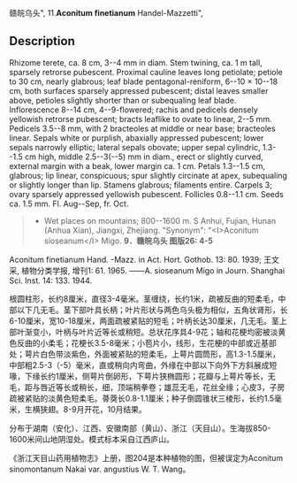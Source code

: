 赣皖乌头",
11.**Aconitum finetianum** Handel-Mazzetti",

## Description
Rhizome terete, ca. 8 cm, 3--4 mm in diam. Stem twining, ca. 1 m tall, sparsely retrorse pubescent. Proximal cauline leaves long petiolate; petiole to 30 cm, nearly glabrous; leaf blade pentagonal-reniform, 6--10 × 10--18 cm, both surfaces sparsely appressed pubescent; distal leaves smaller above, petioles slightly shorter than or subequaling leaf blade. Inflorescence 8--14 cm, 4--9-flowered; rachis and pedicels densely yellowish retrorse pubescent; bracts leaflike to ovate to linear, 2--5 mm. Pedicels 3.5--8 mm, with 2 bracteoles at middle or near base; bracteoles linear. Sepals white or purplish, abaxially appressed pubescent; lower sepals narrowly elliptic; lateral sepals obovate; upper sepal cylindric, 1.3--1.5 cm high, middle 2.5--3(--5) mm in diam., erect or slightly curved, external margin with a beak, lower margin ca. 1 cm. Petals 1.3--1.5 cm, glabrous; lip linear, conspicuous; spur slightly circinate at apex, subequaling or slightly longer than lip. Stamens glabrous; filaments entire. Carpels 3; ovary sparsely appressed yellowish pubescent. Follicles 0.8--1.1 cm. Seeds ca. 1.5 mm. Fl. Aug--Sep, fr. Oct.

> * Wet places on mountains; 800--1600 m. S Anhui, Fujian, Hunan (Anhua Xian), Jiangxi, Zhejiang.
  "Synonym": "&lt;I&gt;Aconitum sioseanum&lt;/I&gt; Migo.
**9．赣皖乌头 图版26: 4-5**

Aconitum finetianum Hand. -Mazz. in Act. Hort. Gothob. 13: 80. 1939; 王文采, 植物分类学报, 增刊1: 61. 1965. ——A. sioseanum Migo in Journ. Shanghai Sci. Inst. 14: 133. 1944.

根圆柱形，长约8厘米，直径3-4毫米。茎缠绕，长约1米，疏被反曲的短柔毛，中部以下几无毛。茎下部叶具长柄；叶片形状与两色乌头极为相似，五角状肾形，长6-10厘米，宽10-18厘米，两面疏被紧贴的短毛；叶柄长达30厘米，几无毛。茎上部叶渐变小，叶柄与叶片近等长或稍短。总状花序具4-9花；轴和花梗均密被淡黄色反曲的小柔毛；花梗长3.5-8毫米；小苞片小，线形，生花梗的中部或近基部处；萼片白色带淡紫色，外面被紧贴的短柔毛，上萼片圆筒形，高1.3-1.5厘米，中部粗2.5-3（-5）毫米，直或稍向内弯曲，外缘在中部以下向外下方斜展成短喙，下缘长约1厘米，侧萼片倒卵形，下萼片狭椭圆形；花瓣与上萼片等长，无毛，距与唇近等长或稍长，细，顶端稍拳卷；雄蕊无毛，花丝全缘；心皮3，子房疏被紧贴的淡黄色短柔毛。蓇葖长0.8-1.1厘米；种子倒圆锥状三棱形，长约1.5毫米，生横狭翅。8-9月开花，10月结果。

分布于湖南（安化）、江西、安徽南部（黄山）、浙江（天目山）。生海拔850-1600米间山地阴湿处。模式标本采自江西庐山。

《浙江天目山药用植物志》上册，图204是本种植物的图，但被误定为Aconitum sinomontanum Nakai var. angustius W. T. Wang。
